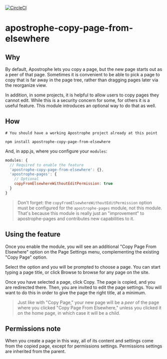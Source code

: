 [![CircleCI](https://circleci.com/gh/apostrophecms/apostrophe-copy-page-from-elsewhere/tree/master.svg?style=svg)](https://circleci.com/gh/apostrophecms/apostrophe-copy-page-from-elsewhere/tree/master)

# apostrophe-copy-page-from-elsewhere

## Why

By default, Apostrophe lets you copy a page, but the new page starts out as a peer of that page. Sometimes it is convenient to be able to pick a page to copy that is far away in the page tree, rather than dragging pages later via the reorganize view.

In addition, in some projects, it is helpful to allow users to copy pages they cannot edit. While this is a security concern for some, for others it is a useful feature. This module introduces an optional way to do that as well.

## How

```
# You should have a working Apostrophe project already at this point

npm install apostrophe-copy-page-from-elsewhere
```

And, in app.js, where you configure your `modules`:

```javascript
modules: {
  // Required to enable the feature
  'apostrophe-copy-page-from-elsewhere': {},
  'apostrophe-pages': {
    // Optional
    copyFromElsewhereWithoutEditPermission: true
  }
}
```

> Don't forget: the `copyFromElsewhereWithoutEditPermission` option must be configured for the `apostrophe-pages` module, not this module. That's because this module is really just an "improvement" to apostrophe-pages and contributes new capabilities to it.

## Using the feature

Once you enable the module, you will see an additional "Copy Page From Elsewhere" option on the Page Settings menu, complementing the existing "Copy Page" option.

Select the option and you will be prompted to choose a page. You can start typing a page title, or click Browse to browse for any page on the site.

Once you have selected a page, click Copy. The page is copied, and you are redirected there. Then, you are invited to edit the page settings. You will want to do this in order to give the page the right title, at a minimum.

> Just like with "Copy Page," your new page will be a *peer* of the page where you clicked "Copy Page From Elsewhere," unless you clicked it on the home page, in which case it will be a child.

## Permissions note

When you create a page in this way, all of its content and settings come from the copied page, except for permissions settings. Permissions settings are inherited from the parent.
